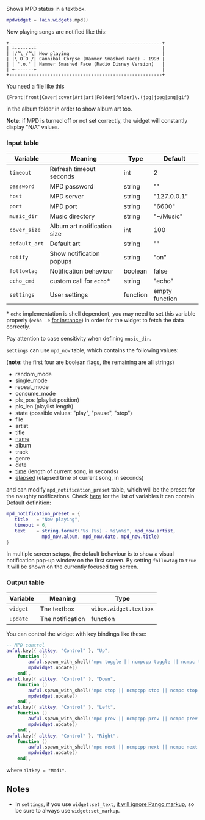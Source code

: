 Shows MPD status in a textbox.

```lua
mpdwidget = lain.widgets.mpd()
```

Now playing songs are notified like this:

	+--------------------------------------------------------+
	| +-------+                                              |
	| |/^\_/^\| Now playing                                  |
    | |\ O O /| Cannibal Corpse (Hammer Smashed Face) - 1993 |
    | | '.o.' | Hammer Smashed Face (Radio Disney Version)   |
	| +-------+                                              |
	+--------------------------------------------------------+

You need a file like this

```
(Front|front|Cover|cover|Art|art|Folder|folder)\.(jpg|jpeg|png|gif)
```

in the album folder in order to show album art too.

**Note:** if MPD is turned off or not set correctly, the widget will constantly display "N/A" values.

### Input table

Variable | Meaning | Type | Default
--- | --- | --- | ---
`timeout` | Refresh timeout seconds | int | 2
`password` | MPD password | string | ""
`host` | MPD server | string | "127.0.0.1"
`port` | MPD port | string | "6600"
`music_dir` | Music directory | string | "~/Music"
`cover_size` | Album art notification size | int | 100
`default_art` | Default art | string | ""
`notify` | Show notification popups | string | "on"
`followtag` | Notification behaviour | boolean | false
`echo_cmd` | custom call for `echo`* | string | "echo"
`settings` | User settings | function | empty function

\* `echo` implementation is shell dependent, you may need to set this variable properly (`echo -e` [for instance](https://github.com/copycat-killer/lain/issues/112)) in order for the widget to fetch the data correctly.

Pay attention to case sensitivity when defining `music_dir`.

`settings` can use `mpd_now` table, which contains the following values:

(**note:** the first four are boolean [flags](https://github.com/copycat-killer/lain/pull/205), the remaining are all strings)

- random_mode
- single_mode
- repeat_mode
- consume_mode
- pls_pos (playlist position)
- pls_len (playlist length)
- state (possible values: "play", "pause", "stop")
- file
- artist
- title
- [name](https://github.com/copycat-killer/lain/pull/142)
- album
- track
- genre
- date
- [time](https://github.com/copycat-killer/lain/pull/90) (length of current song, in seconds)
- [elapsed](https://github.com/copycat-killer/lain/pull/90) (elapsed time of current song, in seconds)

and can modify `mpd_notification_preset` table, which will be the preset for the naughty notifications. Check [here](https://awesomewm.org/doc/api/libraries/naughty.html#notify) for the list of variables it can contain. Default definition:

```lua
mpd_notification_preset = {
   title   = "Now playing",
   timeout = 6,
   text    = string.format("%s (%s) - %s\n%s", mpd_now.artist,
             mpd_now.album, mpd_now.date, mpd_now.title)
}
```

In multiple screen setups, the default behaviour is to show a visual notification pop-up window on the first screen. By setting `followtag` to `true` it will be shown on the currently focused tag screen.

### Output table

Variable | Meaning | Type
--- | --- | ---
`widget` | The textbox | `wibox.widget.textbox`
`update` | The notification | function

You can control the widget with key bindings like these:

```lua
-- MPD control
awful.key({ altkey, "Control" }, "Up",
	function ()
		awful.spawn_with_shell("mpc toggle || ncmpcpp toggle || ncmpc toggle || pms toggle")
		mpdwidget.update()
	end),
awful.key({ altkey, "Control" }, "Down",
	function ()
		awful.spawn_with_shell("mpc stop || ncmpcpp stop || ncmpc stop || pms stop")
		mpdwidget.update()
	end),
awful.key({ altkey, "Control" }, "Left",
	function ()
		awful.spawn_with_shell("mpc prev || ncmpcpp prev || ncmpc prev || pms prev")
		mpdwidget.update()
	end),
awful.key({ altkey, "Control" }, "Right",
	function ()
		awful.spawn_with_shell("mpc next || ncmpcpp next || ncmpc next || pms next")
		mpdwidget.update()
	end),
```

where `altkey = "Mod1"`.

Notes
-----

- In `settings`, if you use `widget:set_text`, [it will ignore Pango markup](https://github.com/copycat-killer/lain/issues/258), so be sure to always use `widget:set_markup`.

